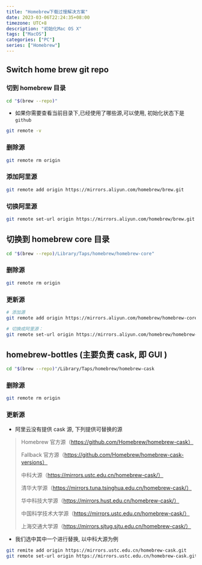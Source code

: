 ```yaml
---
title: "Homebrew下载过慢解决方案"
date: 2023-03-06T22:24:35+08:00
timezone: UTC+8
description: "初始化Mac OS X"
tags: ["MacOS"]
categories: ["PC"]
series: ["Homebrew"]
---
```

## Switch home brew git repo

### 切到 homebrew 目录
```bash
cd "$(brew --repo)"
```

- 如果你需要查看当前目录下,已经使用了哪些源,可以使用, 初始化状态下是 `github`
```bash
git remote -v 
```

### 删除源
```bash
git remote rm origin 
```

### 添加阿里源
```bash
git remote add origin https://mirrors.aliyun.com/homebrew/brew.git
```

### 切换阿里源
```bash
git remote set-url origin https://mirrors.aliyun.com/homebrew/brew.git
```

## 切换到 homebrew core 目录
```bash
cd "$(brew --repo)/Library/Taps/homebrew/homebrew-core"
```

### 删除源
```bash
git remote rm origin
```

### 更新源
```bash
# 添加源
git remote add origin https://mirrors.aliyun.com/homebrew/homebrew-core.git

# 切换成阿里源：
git remote set-url origin https://mirrors.aliyun.com/homebrew/homebrew-core.git
```

## homebrew-bottles (主要负责 cask, 即 GUI )
```bash
cd "$(brew --repo)"/Library/Taps/homebrew/homebrew-cask
```

### 删除源
```bash
git remote rm origin
```

### 更新源

- 阿里云没有提供 cask 源, 下列提供可替换的源

> Homebrew 官方源（https://github.com/Homebrew/homebrew-cask）
> 
> Fallback 官方源（https://github.com/Homebrew/homebrew-cask-versions）
> 
> 中科大源（https://mirrors.ustc.edu.cn/homebrew-cask/）
> 
> 清华大学源（https://mirrors.tuna.tsinghua.edu.cn/homebrew-cask/）
> 
> 华中科技大学源（https://mirrors.hust.edu.cn/homebrew-cask/）
> 
> 中国科学技术大学源（https://mirrors.ustc.edu.cn/homebrew-cask/）
> 
> 上海交通大学源（https://mirrors.sjtug.sjtu.edu.cn/homebrew-cask/）
> 


- 我们选中其中一个进行替换, 以中科大源为例
```bash
git remite add origin https://mirrors.ustc.edu.cn/homebrew-cask.git
git remote set-url origin https://mirrors.ustc.edu.cn/homebrew-cask.git 
```